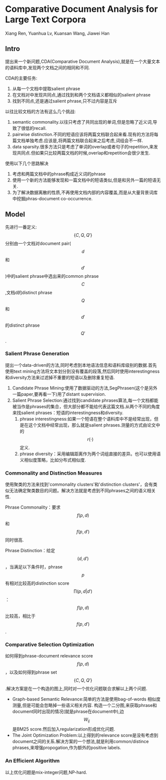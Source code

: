 # Comparative Document Analysis for Large Text Corpora

Xiang Ren, Yuanhua Lv, Kuansan Wang, Jiawei Han

## Intro

提出来一个新问题,CDA(Comparative Document Analysis),就是在一个大量文本的语料库中,发现两个文档之间的相同和不同.

CDA的主要任务:

1. 从每一个文档中提取salient phrase
2. 在文档对中发现共同点,通过找到和两个文档语义都相似的salient phrase
3. 找到不同点,还是通过salient phrase,只不过内容是互斥

以往比较文档的方法有这么几个挑战:

1. semantic commonality.以往只考虑了共同出现的单词,但是忽略了近义词,导致了很低的recall.
2. pairwise distinction.不同的短语应该将两篇文档联合起来看.现有的方法将每篇文档单独考虑.应该是,将两篇文档联合起来之后考虑,词组会不一样.
3. data sparsity.很多方法只是考虑了单词的overlap或者句子的repetition,来发现共同点.但如果只比较两篇文档的时候,overlap和repetition会很少发生.

使用以下几个思路解决

1. 考虑和两篇文档中的phrase构成近义词的phrase
2. 使用一个新的方法能够发现和一篇文档中的短语类似,但是和另外一篇的短语无关.
3. 为了解决数据离散的性质,不再使用文档内部的内容覆盖,而是从大量背景词库中挖掘phras-document co-occurrence.

## Model

先进行一番定义:$$\{C, Q, Q'\}$$分别由一个文档对document pair($$d$$和$$d'$$)中的salient phrase中选出来的common phrase $$C$$,文档d的distinct phrase $$Q$$和$$d'$$的distinct phrase $$Q'$$.

### Salient Phrase Generation

提出一个data-driven的方法,同时考虑到本地语法信息和语料库级别的数据.首先使用text mining方法将文本划分到没有覆盖的段落,然后同时使用interestingness和diversity方法来过滤掉不重要的短语以及删除重复短语.

1. Candidate Phrase Mining:使用了数据驱动的方法,SegPhrasen(这个是另外一篇paper,要再看一下)用了distant supervision.
2. Salient Phrase Selection:通过找到candidate phrases算法,每一个文档都能被当作是phrases的集合，但大部分都不能给代表这篇文档.从两个不同的角度来找salient phrases：短语的interestingness和diversity.
    1. phrase interestingness:如果一个短语在整个语料库中不是经常出现，但是在这个文档中经常出现，那么就是salient phrases.测量的方式由论文中的$$r(\cdot)$$定义.
    2. phrase diversity：采用编辑距离作为两个词组直接的差异。也可以使用语义相似度策略，比如分布式相似度.

### Commonality and Distinction Measures

使用聚类的方法来找到'commonality clusters'和'distinction clusters'，会有类似无法确定聚类数目的问题。解决方法就是考虑到不同phrases之间的语义相关性.

Phrase Commonality：要求$$f(p,d)$$和$$f(p,d')$$同时很高.

Phrase Distinction：给定$$(d,d')$$，当满足以下条件时，phrase $$p$$有相对比较高的distinction score $$\prod(p,d|d')$$：$$f(p,d)$$比较高，相比于$$f(p,d')$$.

### Comparative Selection Optimization

如何得到phrase-document relevance score $$f(p,d)$$，以及如何得到phrase set $$\{ C, Q, Q' \}$$.解决方案是在一个构造的图上,同时对一个优化问题联合求解以上两个问题.

+ Graph-based Semantic Relevance:简单的方法是使用bag-of-words 相似度测量,但是可能会忽略掉一些语义相关内容.
构造一个二分图,来获取phrase和document同时出现的情况(就是phrase在document中),边$$W_{ij}$$是BM25 score.然后加入regularization形成优化问题.
+ The Joint Optimization Problem:以上得到的relevance score是没有考虑到document之间的关系.解决方案的一个想法,就是利用common/distince phrases,来增强propogation,作为额外的positive labels.

### An Efficient Algorithm

以上优化问题是mix-integer问题,NP-hard.